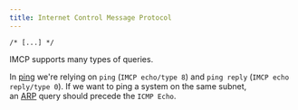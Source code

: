 ```yaml
---
title: Internet Control Message Protocol
---
```


`/* [...] */`

IMCP supports many types of queries.

In [ping](/knowledge/OffSec/tools/ping.md) we're relying on `ping` (`IMCP echo/type 8`) and `ping reply` (`IMCP echo reply/type 0`). If we want to ping a system on the same subnet, an [ARP](/private/networks/ARP.md) query should precede the `ICMP Echo`.
